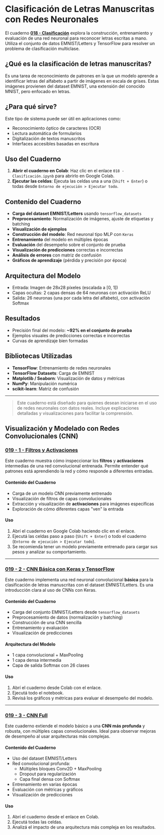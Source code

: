 # Clasificación de Letras Manuscritas con Redes Neuronales

El cuaderno **[018 - Clasificación](018%20-%20Clasificacion.ipynb)** explora la construcción, entrenamiento y evaluación de una red neuronal para reconocer letras escritas a mano. Utiliza el conjunto de datos EMNIST/Letters y TensorFlow para resolver un problema de clasificación multiclase.

## ¿Qué es la clasificación de letras manuscritas?

Es una tarea de reconocimiento de patrones en la que un modelo aprende a identificar letras del alfabeto a partir de imágenes en escala de grises. Estas imágenes provienen del dataset EMNIST, una extensión del conocido MNIST, pero enfocado en letras.

## ¿Para qué sirve?

Este tipo de sistema puede ser útil en aplicaciones como:

* Reconocimiento óptico de caracteres (OCR)
* Lectura automática de formularios
* Digitalización de textos manuscritos
* Interfaces accesibles basadas en escritura

## Uso del Cuaderno

1. **Abrir el cuaderno en Colab**: Haz clic en el enlace `018 - Clasificación.ipynb` para abrirlo en Google Colab.
2. **Ejecutar las celdas**: Ejecuta las celdas una a una (`Shift + Enter`) o todas desde `Entorno de ejecución > Ejecutar todo`.

## Contenido del Cuaderno

* **Carga del dataset EMNIST/Letters** usando `tensorflow_datasets`
* **Preprocesamiento**: Normalización de imágenes, ajuste de etiquetas y batching
* **Visualización de ejemplos**
* **Construcción del modelo**: Red neuronal tipo MLP con `Keras`
* **Entrenamiento** del modelo en múltiples épocas
* **Evaluación** del desempeño sobre el conjunto de prueba
* **Visualización de predicciones** correctas e incorrectas
* **Análisis de errores** con matriz de confusión
* **Gráficos de aprendizaje** (pérdida y precisión por época)

## Arquitectura del Modelo

- Entrada: Imagen de 28x28 píxeles (escalada a [0, 1])
- Capas ocultas: 2 capas densas de 64 neuronas con activación ReLU
- Salida: 26 neuronas (una por cada letra del alfabeto), con activación Softmax

## Resultados

- Precisión final del modelo: **~92% en el conjunto de prueba**
- Ejemplos visuales de predicciones correctas e incorrectas
- Curvas de aprendizaje bien formadas

## Bibliotecas Utilizadas

* **TensorFlow**: Entrenamiento de redes neuronales
* **TensorFlow Datasets**: Carga de EMNIST
* **Matplotlib / Seaborn**: Visualización de datos y métricas
* **NumPy**: Manipulación numérica
* **scikit-learn**: Matriz de confusión

---

> Este cuaderno está diseñado para quienes desean iniciarse en el uso de redes neuronales con datos reales. Incluye explicaciones detalladas y visualizaciones para facilitar la comprensión.

## Visualización y Modelado con Redes Convolucionales (CNN)

### **[019 - 1 - Filtros y Activaciones](019%20-%201%20-%20Filtros%20activaciones.ipynb)**

Este cuaderno muestra cómo inspeccionar los **filtros** y **activaciones** intermedias de una red convolucional entrenada. Permite entender qué patrones está aprendiendo la red y cómo responde a diferentes entradas.

#### Contenido del Cuaderno

* Carga de un modelo CNN previamente entrenado
* Visualización de filtros de capas convolucionales
* Extracción y visualización de **activaciones** para imágenes específicas
* Exploración de cómo diferentes capas "ven" la entrada

#### Uso

1. Abrí el cuaderno en Google Colab haciendo clic en el enlace.
2. Ejecutá las celdas paso a paso (`Shift + Enter`) o todo el cuaderno (`Entorno de ejecución > Ejecutar todo`).
3. Se recomienda tener un modelo previamente entrenado para cargar sus pesos y analizar su comportamiento.

---

### **[019 - 2 - CNN Básica con Keras y TensorFlow](019%20-%202%20-%20CNN%20b%C3%A1sica%20con%20Keras%20y%20TensorFlow.ipynb)**

Este cuaderno implementa una red neuronal convolucional **básica** para la clasificación de letras manuscritas con el dataset EMNIST/Letters. Es una introducción clara al uso de CNNs con Keras.

#### Contenido del Cuaderno

* Carga del conjunto EMNIST/Letters desde `tensorflow_datasets`
* Preprocesamiento de datos (normalización y batching)
* Construcción de una CNN sencilla
* Entrenamiento y evaluación
* Visualización de predicciones

#### Arquitectura del Modelo

- 1 capa convolucional + MaxPooling
- 1 capa densa intermedia
- Capa de salida Softmax con 26 clases

#### Uso

1. Abrí el cuaderno desde Colab con el enlace.
2. Ejecutá todo el notebook.
3. Revisá los gráficos y métricas para evaluar el desempeño del modelo.

---

### **[019 - 3 - CNN Full](019%20-%203%20-%20CNN%20Full.ipynb)**

Este cuaderno extiende el modelo básico a una **CNN más profunda** y robusta, con múltiples capas convolucionales. Ideal para observar mejoras de desempeño al usar arquitecturas más complejas.

#### Contenido del Cuaderno

* Uso del dataset EMNIST/Letters
* Red convolucional profunda:
  - Múltiples bloques Conv2D + MaxPooling
  - Dropout para regularización
  - Capa final densa con Softmax
* Entrenamiento en varias épocas
* Evaluación con métricas y gráficos
* Visualización de predicciones

#### Uso

1. Abrí el cuaderno desde el enlace en Colab.
2. Ejecutá todas las celdas.
3. Analizá el impacto de una arquitectura más compleja en los resultados.
